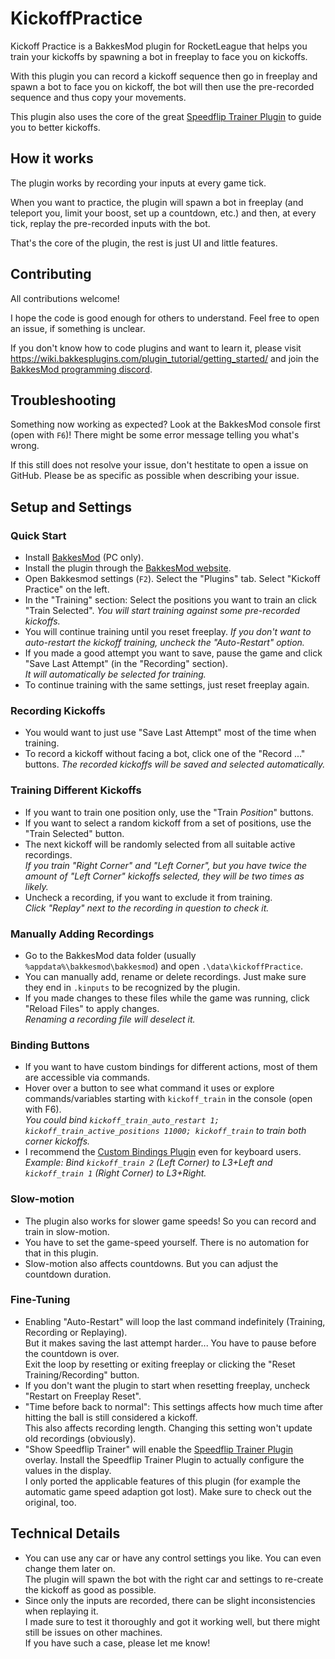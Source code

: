 # KickoffPractice

Kickoff Practice is a BakkesMod plugin for RocketLeague that helps you train your kickoffs by spawning a bot in freeplay to face you on kickoffs.

With this plugin you can record a kickoff sequence then go in freeplay and spawn a bot to face you on kickoff, the bot will then use the pre-recorded sequence and thus copy your movements.

This plugin also uses the core of the great [Speedflip Trainer Plugin](https://bakkesplugins.com/plugins/view/286) to guide you to better kickoffs.


## How it works

The plugin works by recording your inputs at every game tick.

When you want to practice, the plugin will spawn a bot in freeplay (and teleport you, limit your boost, set up a countdown, etc.) and then, at every tick, replay the pre-recorded inputs with the bot.

That's the core of the plugin, the rest is just UI and little features.


## Contributing

All contributions welcome!

I hope the code is good enough for others to understand. Feel free to open an issue, if something is unclear.

If you don't know how to code plugins and want to learn it, please visit https://wiki.bakkesplugins.com/plugin_tutorial/getting_started/ 
and join the [BakkesMod programming discord](https://discord.gg/s97RgrgkxE).


## Troubleshooting

Something now working as expected? Look at the BakkesMod console first (open with `F6`)!
There might be some error message telling you what's wrong.

If this still does not resolve your issue, don't hestitate to open a issue on GitHub.
Please be as specific as possible when describing your issue.


## Setup and Settings

### Quick Start

- Install [BakkesMod](https://bakkesplugins.com/) (PC only).
- Install the plugin through the [BakkesMod website](https://bakkesplugins.com/plugin-search/1/kickoff).
- Open Bakkesmod settings (`F2`). Select the "Plugins" tab. Select "Kickoff Practice" on the left.
- In the "Training" section: Select the positions you want to train an click "Train Selected".
  _You will start training against some pre-recorded kickoffs._
- You will continue training until you reset freeplay.
  _If you don't want to auto-restart the kickoff training, uncheck the "Auto-Restart" option._
- If you made a good attempt you want to save, pause the game and click "Save Last Attempt" (in the "Recording" section).\
  _It will automatically be selected for training._
- To continue training with the same settings, just reset freeplay again.

### Recording Kickoffs

- You would want to just use "Save Last Attempt" most of the time when training.
- To record a kickoff without facing a bot, click one of the "Record ..." buttons.
  _The recorded kickoffs will be saved and selected automatically._

### Training Different Kickoffs

- If you want to train one position only, use the "Train _Position_" buttons.
- If you want to select a random kickoff from a set of positions, use the "Train Selected" button.
- The next kickoff will be randomly selected from all suitable active recordings.\
  _If you train "Right Corner" and "Left Corner", but you have twice the amount of "Left Corner" kickoffs selected, they will be two times as likely._
- Uncheck a recording, if you want to exclude it from training.\
  _Click "Replay" next to the recording in question to check it._

### Manually Adding Recordings

- Go to the BakkesMod data folder (usually `%appdata%\bakkesmod\bakkesmod`) and open `.\data\kickoffPractice`.
- You can manually add, rename or delete recordings. Just make sure they end in `.kinputs` to be recognized by the plugin.
- If you made changes to these files while the game was running, click "Reload Files" to apply changes.\
  _Renaming a recording file will deselect it._

### Binding Buttons

- If you want to have custom bindings for different actions, most of them are accessible via commands.
- Hover over a button to see what command it uses or explore commands/variables starting with `kickoff_train` in the console (open with F6).\
  _You could bind `kickoff_train_auto_restart 1; kickoff_train_active_positions 11000; kickoff_train` to train both corner kickoffs._
- I recommend the [Custom Bindings Plugin](https://bakkesplugins.com/plugins/view/228) even for keyboard users.\
  _Example: Bind `kickoff_train 2` (Left Corner) to L3+Left and `kickoff_train 1` (Right Corner) to L3+Right._

### Slow-motion

- The plugin also works for slower game speeds! So you can record and train in slow-motion.
- You have to set the game-speed yourself. There is no automation for that in this plugin.
- Slow-motion also affects countdowns. But you can adjust the countdown duration.

### Fine-Tuning

- Enabling "Auto-Restart" will loop the last command indefinitely (Training, Recording or Replaying).\
  But it makes saving the last attempt harder... You have to pause before the countdown is over.\
  Exit the loop by resetting or exiting freeplay or clicking the "Reset Training/Recording" button.
- If you don't want the plugin to start when resetting freeplay, uncheck "Restart on Freeplay Reset".
- "Time before back to normal": This settings affects how much time after hitting the ball is still considered a kickoff.\
  This also affects recording length. Changing this setting won't update old recordings (obviously).
- "Show Speedflip Trainer" will enable the [Speedflip Trainer Plugin](https://bakkesplugins.com/plugins/view/286) overlay. Install the Speedflip Trainer Plugin to actually configure the values in the display.\
  I only ported the applicable features of this plugin (for example the automatic game speed adaption got lost). Make sure to check out the original, too.

## Technical Details

- You can use any car or have any control settings you like. You can even change them later on.\
  The plugin will spawn the bot with the right car and settings to re-create the kickoff as good as possible.
- Since only the inputs are recorded, there can be slight inconsistencies when replaying it.\
  I made sure to test it thoroughly and got it working well, but there might still be issues on other machines.\
  If you have such a case, please let me know!
